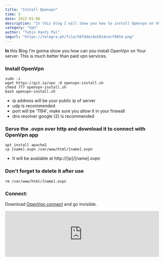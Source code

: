 ```yaml
---
title: "Install Openvpn"
time: 5
date: 2022-01-08
description: "In this blog I will show you how to install Openvpn on VPS"
category: "Vpn"
author: "Tuhin Kanti Pal"
imgurl: "https://telegra.ph/file/58f8dec8a5014cecf9854.png"
---
```


**In** this Blog I'm gonna show you how can you install OpenVpn on Your server. This is much better than paid vpn services.

### Install OpenVpn

```shell
sudo -i
wget https://git.io/vpn -O openvpn-install.sh
chmod 777 openvpn-install.sh
bash openvpn-install.sh
```

- ip address will be your public ip of server
- udp is recommended
- port will be '1194', make sure you allow it in your firewall
- dns resolver google (2) is recommended

### Serve the .ovpn over http and download it to connect with OpenVpn app

```shell
apt install apache2
cp [name].ovpn /var/www/html/[name].ovpn
```

- It will be available at http://[ip]/[name].ovpn

### Don't forget to delete it after use

```shell
rm /var/www/html/[name].ovpn
```

### Connect:

Download [OpenVpn connect](https://openvpn.net/download-open-vpn/) and go invisible.

<iframe width="100%" src="https://www.youtube.com/embed/NV2-l8vAcqo" frameborder="0" allow="accelerometer; autoplay; clipboard-write; encrypted-media; gyroscope; picture-in-picture" allowfullscreen></iframe>
